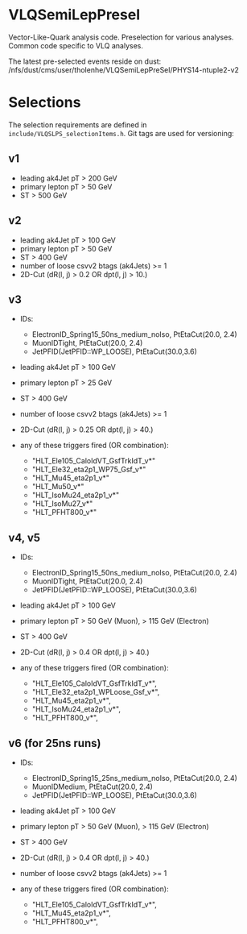 VLQSemiLepPresel
================

Vector-Like-Quark analysis code. Preselection for various analyses. Common code specific to VLQ analyses.


The latest pre-selected events reside on dust:
/nfs/dust/cms/user/tholenhe/VLQSemiLepPreSel/PHYS14-ntuple2-v2


Selections
==========

The selection requirements are defined in ``include/VLQSLPS_selectionItems.h``. 
Git tags are used for versioning:

v1 
--

- leading ak4Jet pT > 200 GeV 
- primary lepton pT > 50 GeV
- ST > 500 GeV


v2
--

- leading ak4Jet pT > 100 GeV 
- primary lepton pT > 50 GeV
- ST > 400 GeV
- number of loose csvv2 btags (ak4Jets) >= 1
- 2D-Cut (dR(l, j) > 0.2 OR dpt(l, j) > 10.)


v3
--

- IDs: 
  - ElectronID_Spring15_50ns_medium_noIso, PtEtaCut(20.0, 2.4)
  - MuonIDTight, PtEtaCut(20.0, 2.4)
  - JetPFID(JetPFID::WP_LOOSE), PtEtaCut(30.0,3.6)

- leading ak4Jet pT > 100 GeV 
- primary lepton pT > 25 GeV
- ST > 400 GeV
- number of loose csvv2 btags (ak4Jets) >= 1
- 2D-Cut (dR(l, j) > 0.25 OR dpt(l, j) > 40.)
- any of these triggers fired (OR combination):
  - "HLT_Ele105_CaloIdVT_GsfTrkIdT_v*"
  - "HLT_Ele32_eta2p1_WP75_Gsf_v*"
  - "HLT_Mu45_eta2p1_v*"
  - "HLT_Mu50_v*"
  - "HLT_IsoMu24_eta2p1_v*"
  - "HLT_IsoMu27_v*"
  - "HLT_PFHT800_v*"


v4, v5
------

- IDs: 
  - ElectronID_Spring15_50ns_medium_noIso, PtEtaCut(20.0, 2.4)
  - MuonIDTight, PtEtaCut(20.0, 2.4)
  - JetPFID(JetPFID::WP_LOOSE), PtEtaCut(30.0,3.6)

- leading ak4Jet pT > 100 GeV 
- primary lepton pT > 50 GeV (Muon), > 115 GeV (Electron)
- ST > 400 GeV
- 2D-Cut (dR(l, j) > 0.4 OR dpt(l, j) > 40.)
- any of these triggers fired (OR combination):
  - "HLT_Ele105_CaloIdVT_GsfTrkIdT_v*",
  - "HLT_Ele32_eta2p1_WPLoose_Gsf_v*",
  - "HLT_Mu45_eta2p1_v*",
  - "HLT_IsoMu24_eta2p1_v*",
  - "HLT_PFHT800_v*",


v6 (for 25ns runs)
------------------

- IDs: 
  - ElectronID_Spring15_25ns_medium_noIso, PtEtaCut(20.0, 2.4)
  - MuonIDMedium, PtEtaCut(20.0, 2.4)
  - JetPFID(JetPFID::WP_LOOSE), PtEtaCut(30.0,3.6)

- leading ak4Jet pT > 100 GeV 
- primary lepton pT > 50 GeV (Muon), > 115 GeV (Electron)
- ST > 400 GeV
- 2D-Cut (dR(l, j) > 0.4 OR dpt(l, j) > 40.)
- number of loose csvv2 btags (ak4Jets) >= 1
- any of these triggers fired (OR combination):
  - "HLT_Ele105_CaloIdVT_GsfTrkIdT_v*",
  - "HLT_Mu45_eta2p1_v*",
  - "HLT_PFHT800_v*",

